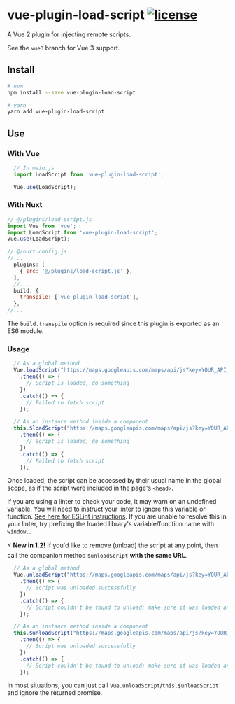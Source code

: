 # vue-plugin-load-script [![license](https://img.shields.io/github/license/tserkov/vue-plugin-load-script.svg)]()
A Vue 2 plugin for injecting remote scripts.

See the `vue3` branch for Vue 3 support.

## Install

``` bash
# npm
npm install --save vue-plugin-load-script
```

``` bash
# yarn
yarn add vue-plugin-load-script
```

## Use

### With Vue
```javascript
  // In main.js
  import LoadScript from 'vue-plugin-load-script';

  Vue.use(LoadScript);
```

### With Nuxt
```javascript
// @/plugins/load-script.js
import Vue from 'vue';
import LoadScript from 'vue-plugin-load-script';
Vue.use(LoadScript);
```

```javascript
// @/nuxt.config.js
//...
  plugins: [
    { src: '@/plugins/load-script.js' },
  ],
  //...
  build: {
    transpile: ['vue-plugin-load-script'],
  },
//...
```
The `build.transpile` option is required since this plugin is exported as an ES6 module.

### Usage

```javascript
  // As a global method
  Vue.loadScript("https://maps.googleapis.com/maps/api/js?key=YOUR_API_KEY")
    .then(() => {
      // Script is loaded, do something
    })
    .catch(() => {
      // Failed to fetch script
    });

  // As an instance method inside a component
  this.$loadScript("https://maps.googleapis.com/maps/api/js?key=YOUR_API_KEY")
    .then(() => {
      // Script is loaded, do something
    })
    .catch(() => {
      // Failed to fetch script
    });
```
Once loaded, the script can be accessed by their usual name in the global scope, as if the script were included in the page's `<head>`.

If you are using a linter to check your code, it may warn on an undefined variable. You will need to instruct your linter to ignore this variable or function. [See here for ESLint instructions](https://eslint.org/docs/user-guide/configuring/language-options#specifying-globals). If you are unable to resolve this in your linter, try prefixing the loaded library's variable/function name with `window.`.

:zap: __New in 1.2!__
If you'd like to remove (unload) the script at any point, then call the companion method `$unloadScript` __with the same URL__.

```javascript
  // As a global method
  Vue.unloadScript("https://maps.googleapis.com/maps/api/js?key=YOUR_API_KEY")
    .then(() => {
      // Script was unloaded successfully
    })
    .catch(() => {
      // Script couldn't be found to unload; make sure it was loaded and that you passed the same URL
    });

  // As an instance method inside a component
  this.$unloadScript("https://maps.googleapis.com/maps/api/js?key=YOUR_API_KEY")
    .then(() => {
      // Script was unloaded successfully
    })
    .catch(() => {
      // Script couldn't be found to unload; make sure it was loaded and that you passed the same URL
    });
```
In most situations, you can just call `Vue.unloadScript`/`this.$unloadScript` and ignore the returned promise.
